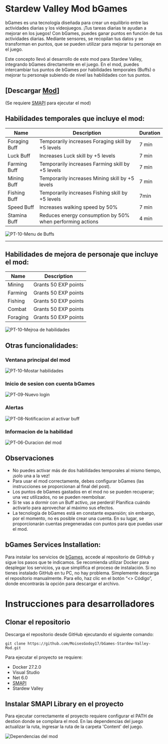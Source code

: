 # Stardew Valley Mod bGames

bGames es una tecnología diseñada para crear un equilibrio entre las actividades diarias y los videojuegos. ¡Tus tareas diarias te ayudan a mejorar en los juegos! Con bGames, puedes ganar puntos en función de tus actividades diarias. Mediante sensores, se recopilan tus datos y se transforman en puntos, que se pueden utilizar para mejorar tu personaje en el juego.

Este concepto llevó al desarrollo de este mod para Stardew Valley, integrando bGames directamente en el juego.
En el mod, puedes intercambiar tus puntos de bGames por habilidades temporales (Buffs) o mejorar tu personaje subiendo de nivel las habilidades con tus puntos.

## [Descargar [Mod](https://www.nexusmods.com/stardewvalley/mods/31466)]
(Se requiere [SMAPI](https://smapi.io/) para ejecutar el mod) 

## Habilidades temporales que incluye el mod:
| Name  | Description  | Duration  |
|------------|------------|------------|
| Foraging Buff     | Temporarily increases Foraging skill by +5 levels     | 7 min     |
| Luck Buff     | Increases Luck skill by +5 levels     | 7 min     |
| Farming Buff     | Temporarily increases Farming skill by +5 levels     | 7 min     |
| Mining Buff     |  Temporarily increases Mining skill by +5 levels     | 7 min     |
| Fishing Buff     | Temporarily increases Fishing skill by +5 levels     | 7min     |
| Speed Buff     | Increases walking speed by 50%     | 7 min     |
| Stamina Buff     | Reduces energy consumption by 50% when performing actions     | 4 min     |

![PT-10-Menu de Buffs](https://github.com/user-attachments/assets/8743cfd6-209d-4b8b-8e02-41b1c69f2b2c)

---

## Habilidades de mejora de personaje que incluye el mod:
| Name     | Description          |
|----------|----------------------|
| Mining   | Grants 50 EXP points |
| Farming  | Grants 50 EXP points |
| Fishing  | Grants 50 EXP points |
| Combat   | Grants 50 EXP points |
| Foraging | Grants 50 EXP points |

![PT-10-Mejroa de habilidades](https://github.com/user-attachments/assets/b33216e5-0e90-45c8-b316-cc8413e67b47)

## Otras funcionalidades:

### Ventana principal del mod
![PT-10-Mostar habilidades](https://github.com/user-attachments/assets/1fe8af8d-0dd9-4887-934b-690ae7b0c0f1)

### Inicio de sesion con cuenta bGames
![PT-09-Nuevo login](https://github.com/user-attachments/assets/803a28b5-770b-49af-863f-c66be550d593)

### Alertas
![PT-08-Notificacion al activar buff](https://github.com/user-attachments/assets/23528358-c03b-4968-b3d1-53fcb1441945)

### Informacion de la habilidad
![PT-06-Duracion del mod](https://github.com/user-attachments/assets/d423e7ca-c13c-48e3-9fbd-11aeae767dbf)

## Observaciones
- No puedes activar más de dos habilidades temporales al mismo tiempo, ¡solo una a la vez!
- Para usar el mod correctamente, debes configurar bGames (las instrucciones se proporcionan al final del post).
- Los puntos de bGames gastados en el mod no se pueden recuperar; una vez utilizados, no se pueden reembolsar.
- Si te vas a dormir con un Buff activo, ¡se perderá! Planifica cuándo activarlo para aprovechar al máximo sus efectos.
- La tecnología de bGames está en constante expansión; sin embargo, por el momento, no es posible crear una cuenta. En su lugar, se proporcionarán cuentas pregeneradas con puntos para que puedas usar el mod.

## bGames Services Installation:
Para instalar los servicios de [bGames](https://github.com/BlendedGames-bGames/bGames-dev-services.git), accede al repositorio de GitHub y sigue los pasos que te indicamos.
Se recomienda utilizar Docker para desplegar los servicios, ya que simplifica el proceso de instalación. Si no tienes instalado GitHub en tu PC, no hay problema. Simplemente descarga el repositorio manualmente. Para ello, haz clic en el botón “<> Código”, donde encontrarás la opción para descargar el archivo.

# Instrucciones para desarrolladores
## Clonar el repositorio
Descarga el repositorio desde GitHub ejecutando el siguiente comando:
```shell
git clone https://github.com/MoisesGodoy17/bGames-Stardew-Valley-Mod.git
```

Para ejecutar el proyecto se requiere:
- Docker 27.2.0
- Visual Studio
- Net 6.0
- [SMAPI](https://smapi.io/)
- Stardew Valley

## Instalar SMAPI Library en el proyecto
Para ejecutar correctamente el proyecto requiere configurar el PATH de destion donde se compilara el mod. En las dependencias del juego actualizar la ruta, ingresar la ruta de la carpeta 'Content' del juego.

![Dependencias del mod](https://github.com/user-attachments/assets/ab332d03-06c8-4e21-884c-80d7f8c47875)
